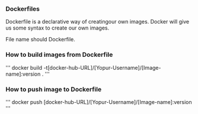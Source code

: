 ### Dockerfiles

Dockerfile is a declarative way of creatingour own images. Docker will give us some syntax to create our own images.

File name should Dockerfile.

### How to build images from Dockerfile

'''
docker build -t[docker-hub-URL]/[Yopur-Username]/[Image-name]:version .
'''

### How to push image to Dockerfile

'''
docker push [docker-hub-URL]/[Yopur-Username]/[Image-name]:version
'''